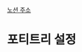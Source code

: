 [노션 주소](https://brass-alder-325.notion.site/FastAPI-1-2-200211914ffb4797b23976c43c738be0?pvs=4)
# 포티트리 설정  

